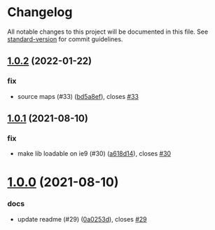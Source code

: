 # Changelog

All notable changes to this project will be documented in this file. See [standard-version](https://github.com/conventional-changelog/standard-version) for commit guidelines.

## [1.0.2](https://github.com/niklasvh/base64-arraybuffer/compare/v1.0.1...v1.0.2) (2022-01-22)


### fix

* source maps (#33) ([bd5a8ef](https://github.com/niklasvh/base64-arraybuffer/commit/bd5a8eff3a44ea07f9b68533c477076124220ddd)), closes [#33](https://github.com/niklasvh/base64-arraybuffer/issues/33)



## [1.0.1](https://github.com/niklasvh/base64-arraybuffer/compare/v1.0.0...v1.0.1) (2021-08-10)


### fix

* make lib loadable on ie9 (#30) ([a618d14](https://github.com/niklasvh/base64-arraybuffer/commit/a618d14d323f4eb230321a3609bfbc9f23f430c0)), closes [#30](https://github.com/niklasvh/base64-arraybuffer/issues/30)



# [1.0.0](https://github.com/niklasvh/base64-arraybuffer/compare/v0.2.0...v1.0.0) (2021-08-10)


### docs

* update readme (#29) ([0a0253d](https://github.com/niklasvh/base64-arraybuffer/commit/0a0253dcc2e3f01a1f6d04fa81d578f714fce27f)), closes [#29](https://github.com/niklasvh/base64-arraybuffer/issues/29)
